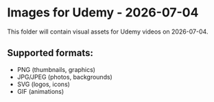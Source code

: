 # Images for Udemy - 2026-07-04

This folder will contain visual assets for Udemy videos on 2026-07-04.

## Supported formats:
- PNG (thumbnails, graphics)
- JPG/JPEG (photos, backgrounds)
- SVG (logos, icons)
- GIF (animations)
